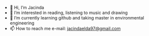 - 👋 Hi, I’m Jacinda
- 👀 I’m interested in reading, listening to music and drawing
- 🌱 I’m currently learning github and taking master in environmental engineering
- 📫 How to reach me 
e-mail: jacindaelda97@gmail.com

<!---
Jac2804/Jac2804 is a ✨ special ✨ repository because its `README.md` (this file) appears on your GitHub profile.
You can click the Preview link to take a look at your changes.
--->

